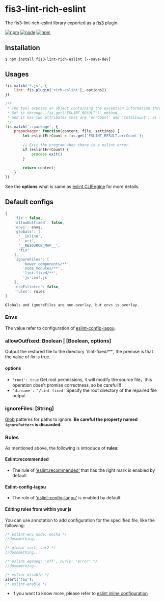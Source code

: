 # fis3-lint-rich-eslint
The fis3-lint-rich-eslint library exported as a [fis3](http://fis.baidu.com/fis3/index.html) plugin.

[![npm](https://img.shields.io/npm/v/fis3-lint-rich-eslint.svg)](https://www.npmjs.com/package/fis3-lint-rich-eslint)
[![node](https://img.shields.io/node/v/fis3-lint-rich-eslint.svg)](https://nodejs.org/en/)
[![npm](https://img.shields.io/npm/dm/fis3-lint-rich-eslint.svg)](https://www.npmjs.com/package/fis3-lint-rich-eslint)

## Installation
``` shell
$ npm install fis3-lint-rich-eslint [--save-dev]
```

## Usages
``` js
fis.match('*.js', {
    lint: fis.plugin('rich-eslint'[, options])
})

/**
 * The tool exposes an object containing the exception information through the 'fis.set("ESLINT_RESULT",obj)' method.
 * Get it through 'fis.get("ESLINT_RESULT")' method,
 * and it has two attributes that are 'errCount' and 'totalCount', as follows:
 */
fis.match('::package', {
    prepackager: function(content, file, settings) {
        let eslintErrCount = fis.get('ESLINT_RESULT.errCount');
        
        // Exit the program when there is a eslint error.
        if (eslintErrCount) {
            process.exit()
        }
        
        return content;
    }
})
```
See the **options** what is same as [eslint CLIEngine](https://eslint.org/docs/developer-guide/nodejs-api#cliengine) for more details.

## Default configs
``` js
{
    'fix': false,
    'allowOutfixed': false,
    'envs': envs,
    'globals': [
      '__inline',
      '__uri',
      '__RESOURCE_MAP__',
      'fis'
    ],
    'ignoreFiles': [
        'bower_components/**',
        'node_modules/**',
        'lint-fixed/**',
        'js-conf.js'
    ],
    'useEslintrc': false,
    'rules': rules
}
```
`Globals and ignoreFiles are non-overlay, but envs is overlay.`

### Envs
The value refer to configuration of [eslint-config-lagou](https://github.com/guoweiTang/eslint-config-lagou).
### allowOutfixed: Boolean | [Boolean, options]
Output the restored file to the directory '/lint-fixed/**', the premise is that the value of fix is true.
#### options
* `'root': true` Get root permissions, it will modify the source file，this operation does't promise correctness, so be careful!!!
* `'dirname': '/lint-fixed'` Specify the root directory of the repaired file output
### ignoreFiles: [String]
 [Glob](https://github.com/isaacs/node-glob) patterns for paths to ignore.
 **Be careful the property named `ignorePattern` is discarded.**

### Rules
As mentioned above, the following is introduce of **rules**:

#### Eslint:recommended
* The rule of ['eslint:recommended'](https://eslint.org/docs/rules/) that has the right mark is enabled by default. 

#### Eslint-config-lagou
* The rule of ['eslint-config-lagou'](https://github.com/guoweiTang/eslint-config-lagou) is enabled by default

#### Editing rules from within your js
You can use annotation to add configuration for the specilfied file, like the following:

``` js
/* eslint-env node, mocha */
//dosomething...
```
``` js
/* global var1, var2 */
//dosomething...
```
``` js
/* eslint eqeqeq: 'off', curly: 'error' */
//dosomething...
```
```js
/* eslint-disable */
alert('foo');
/* eslint-enable */
```
- If you want to know more, please refer to [eslint inline configuration](https://eslint.org/docs/user-guide/configuring#disabling-rules-with-inline-comments)

